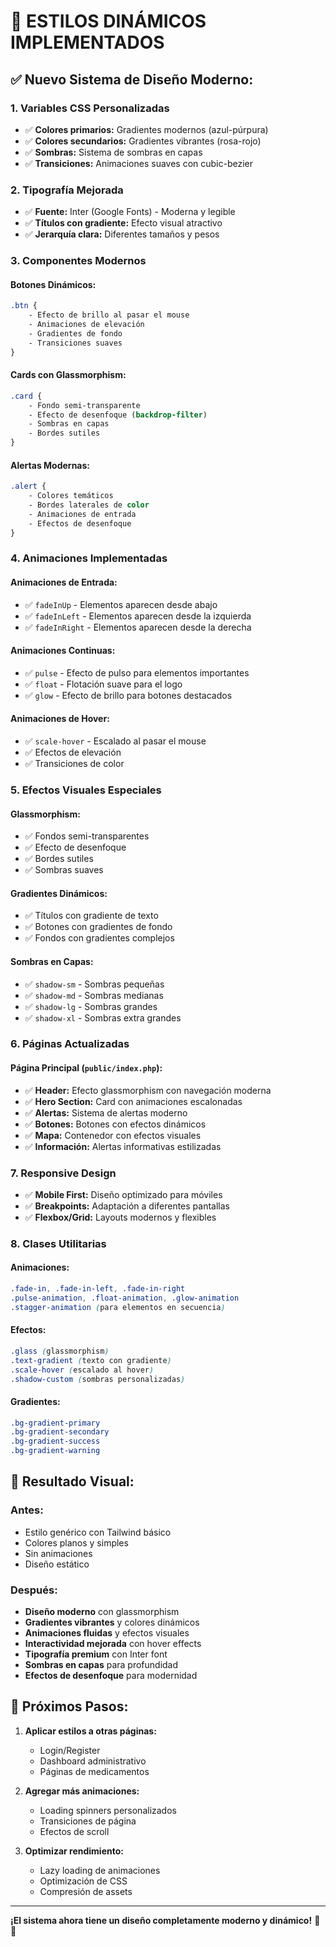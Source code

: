 # 🎨 ESTILOS DINÁMICOS IMPLEMENTADOS

## ✅ **Nuevo Sistema de Diseño Moderno:**

### 1. **Variables CSS Personalizadas**
- ✅ **Colores primarios:** Gradientes modernos (azul-púrpura)
- ✅ **Colores secundarios:** Gradientes vibrantes (rosa-rojo)
- ✅ **Sombras:** Sistema de sombras en capas
- ✅ **Transiciones:** Animaciones suaves con cubic-bezier

### 2. **Tipografía Mejorada**
- ✅ **Fuente:** Inter (Google Fonts) - Moderna y legible
- ✅ **Títulos con gradiente:** Efecto visual atractivo
- ✅ **Jerarquía clara:** Diferentes tamaños y pesos

### 3. **Componentes Modernos**

#### **Botones Dinámicos:**
```css
.btn {
    - Efecto de brillo al pasar el mouse
    - Animaciones de elevación
    - Gradientes de fondo
    - Transiciones suaves
}
```

#### **Cards con Glassmorphism:**
```css
.card {
    - Fondo semi-transparente
    - Efecto de desenfoque (backdrop-filter)
    - Sombras en capas
    - Bordes sutiles
}
```

#### **Alertas Modernas:**
```css
.alert {
    - Colores temáticos
    - Bordes laterales de color
    - Animaciones de entrada
    - Efectos de desenfoque
}
```

### 4. **Animaciones Implementadas**

#### **Animaciones de Entrada:**
- ✅ `fadeInUp` - Elementos aparecen desde abajo
- ✅ `fadeInLeft` - Elementos aparecen desde la izquierda
- ✅ `fadeInRight` - Elementos aparecen desde la derecha

#### **Animaciones Continuas:**
- ✅ `pulse` - Efecto de pulso para elementos importantes
- ✅ `float` - Flotación suave para el logo
- ✅ `glow` - Efecto de brillo para botones destacados

#### **Animaciones de Hover:**
- ✅ `scale-hover` - Escalado al pasar el mouse
- ✅ Efectos de elevación
- ✅ Transiciones de color

### 5. **Efectos Visuales Especiales**

#### **Glassmorphism:**
- ✅ Fondos semi-transparentes
- ✅ Efecto de desenfoque
- ✅ Bordes sutiles
- ✅ Sombras suaves

#### **Gradientes Dinámicos:**
- ✅ Títulos con gradiente de texto
- ✅ Botones con gradientes de fondo
- ✅ Fondos con gradientes complejos

#### **Sombras en Capas:**
- ✅ `shadow-sm` - Sombras pequeñas
- ✅ `shadow-md` - Sombras medianas
- ✅ `shadow-lg` - Sombras grandes
- ✅ `shadow-xl` - Sombras extra grandes

### 6. **Páginas Actualizadas**

#### **Página Principal (`public/index.php`):**
- ✅ **Header:** Efecto glassmorphism con navegación moderna
- ✅ **Hero Section:** Card con animaciones escalonadas
- ✅ **Alertas:** Sistema de alertas moderno
- ✅ **Botones:** Botones con efectos dinámicos
- ✅ **Mapa:** Contenedor con efectos visuales
- ✅ **Información:** Alertas informativas estilizadas

### 7. **Responsive Design**
- ✅ **Mobile First:** Diseño optimizado para móviles
- ✅ **Breakpoints:** Adaptación a diferentes pantallas
- ✅ **Flexbox/Grid:** Layouts modernos y flexibles

### 8. **Clases Utilitarias**

#### **Animaciones:**
```css
.fade-in, .fade-in-left, .fade-in-right
.pulse-animation, .float-animation, .glow-animation
.stagger-animation (para elementos en secuencia)
```

#### **Efectos:**
```css
.glass (glassmorphism)
.text-gradient (texto con gradiente)
.scale-hover (escalado al hover)
.shadow-custom (sombras personalizadas)
```

#### **Gradientes:**
```css
.bg-gradient-primary
.bg-gradient-secondary
.bg-gradient-success
.bg-gradient-warning
```

## 🎯 **Resultado Visual:**

### **Antes:**
- Estilo genérico con Tailwind básico
- Colores planos y simples
- Sin animaciones
- Diseño estático

### **Después:**
- **Diseño moderno** con glassmorphism
- **Gradientes vibrantes** y colores dinámicos
- **Animaciones fluidas** y efectos visuales
- **Interactividad mejorada** con hover effects
- **Tipografía premium** con Inter font
- **Sombras en capas** para profundidad
- **Efectos de desenfoque** para modernidad

## 🚀 **Próximos Pasos:**

1. **Aplicar estilos a otras páginas:**
   - Login/Register
   - Dashboard administrativo
   - Páginas de medicamentos

2. **Agregar más animaciones:**
   - Loading spinners personalizados
   - Transiciones de página
   - Efectos de scroll

3. **Optimizar rendimiento:**
   - Lazy loading de animaciones
   - Optimización de CSS
   - Compresión de assets

---

**¡El sistema ahora tiene un diseño completamente moderno y dinámico!** 🎨✨
